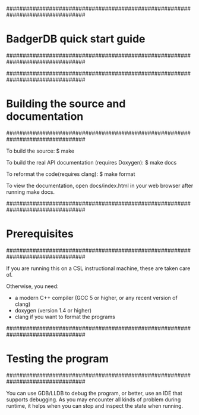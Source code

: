 ################################################################################
# BadgerDB quick start guide                                                   #
################################################################################

################################################################################
# Building the source and documentation                                        #
################################################################################

To build the source:
  $ make

To build the real API documentation (requires Doxygen):
  $ make docs

To reformat the code(requires clang):
  $ make format

To view the documentation, open docs/index.html in your web browser after
running make docs.

################################################################################
# Prerequisites                                                                #
################################################################################

If you are running this on a CSL instructional machine, these are taken care of.

Otherwise, you need:
 * a modern C++ compiler (GCC 5 or higher, or any recent version of clang)
 * doxygen (version 1.4 or higher)
 * clang if you want to format the programs

################################################################################
# Testing the program                                                          #
################################################################################

You can use GDB/LLDB to debug the program, or better, use an IDE that supports
debugging. As you may encounter all kinds of problem during runtime, it helps
when you can stop and inspect the state when running.
